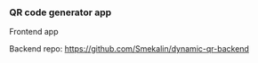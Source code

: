 ### QR code generator app

Frontend app

Backend repo: https://github.com/Smekalin/dynamic-qr-backend

